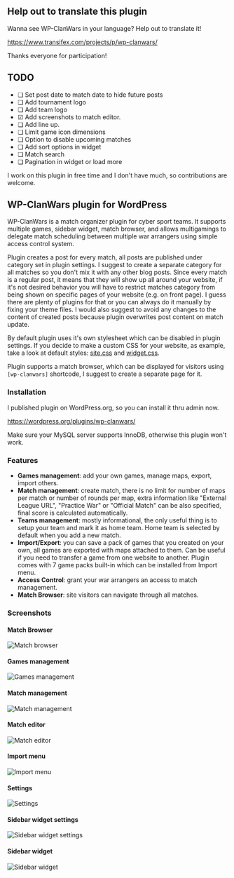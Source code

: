## Help out to translate this plugin

Wanna see WP-ClanWars in your language? Help out to translate it!

https://www.transifex.com/projects/p/wp-clanwars/

Thanks everyone for participation!

## TODO

- ❏ Set post date to match date to hide future posts
- ❏ Add tournament logo
- ❏ Add team logo
- ☑ Add screenshots to match editor.
- ❏ Add line up.
- ❏ Limit game icon dimensions
- ❏ Option to disable upcoming matches
- ❏ Add sort options in widget
- ❏ Match search
- ❏ Pagination in widget or load more

I work on this plugin in free time and I don't have much, so contributions are welcome.

## WP-ClanWars plugin for WordPress

WP-ClanWars is a match organizer plugin for cyber sport teams. It supports multiple games, sidebar widget, match browser, and allows multigamings to delegate match scheduling between multiple war arrangers using simple access control system.

Plugin creates a post for every match, all posts are published under category set in plugin settings. I suggest to create a separate category for all matches so you don't mix it with any other blog posts. Since every match is a regular post, it means that they will show up all around your website, if it's not desired behavior you will have to restrict matches category from being shown on specific pages of your website (e.g. on front page). I guess there are plenty of plugins for that or you can always do it manually by fixing your theme files. I would also suggest to avoid any changes to the content of created posts because plugin overwrites post content on match update.

By default plugin uses it's own stylesheet which can be disabled in plugin settings. If you decide to make a custom CSS for your website, as example, take a look at default styles: [site.css](https://bitbucket.org/and/wp-clanwars/raw/default/css/site.css) and [widget.css](https://bitbucket.org/and/wp-clanwars/raw/default/css/widget.css).

Plugin supports a match browser, which can be displayed for visitors using `[wp-clanwars]` shortcode, I suggest to create a separate page for it.

### Installation

I published plugin on WordPress.org, so you can install it thru admin now.

https://wordpress.org/plugins/wp-clanwars/

Make sure your MySQL server supports InnoDB, otherwise this plugin won't work.

### Features

* __Games management__: add your own games, manage maps, export, import others.
* __Match management__: create match, there is no limit for number of maps per match or number of rounds per map, extra information like "External League URL", "Practice War" or "Official Match" can be also specified, final score is calculated automatically.
* __Teams management__: mostly informational, the only useful thing is to setup your team and mark it as home team. Home team is selected by default when you add a new match.
* __Import/Export__: you can save a pack of games that you created on your own, all games are exported with maps attached to them. Can be useful if you need to transfer a game from one website to another. Plugin comes with 7 game packs built-in which can be installed from Import menu.
* __Access Control__: grant your war arrangers an access to match management.
* __Match Browser__: site visitors can navigate through all matches.

### Screenshots

#### Match Browser
![Match browser](https://bitbucket.org/and/wp-clanwars/raw/default/screenshot-1.jpg)

#### Games management
![Games management](https://bitbucket.org/and/wp-clanwars/raw/default/screenshot-2.jpg)

#### Match management
![Match management](https://bitbucket.org/and/wp-clanwars/raw/default/screenshot-3.jpg)

#### Match editor
![Match editor](https://bitbucket.org/and/wp-clanwars/raw/default/screenshot-4.jpg)

#### Import menu
![Import menu](https://bitbucket.org/and/wp-clanwars/raw/default/screenshot-5.jpg)

#### Settings
![Settings](https://bitbucket.org/and/wp-clanwars/raw/default/screenshot-6.jpg)

#### Sidebar widget settings
![Sidebar widget settings](https://bitbucket.org/and/wp-clanwars/raw/default/screenshot-7.jpg)

#### Sidebar widget
![Sidebar widget](https://bitbucket.org/and/wp-clanwars/raw/default/screenshot-8.jpg)